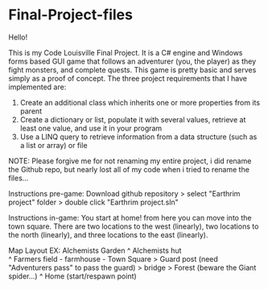 # Final-Project-files
 Hello!
 
 This is my Code Louisville Final Project. It is a C# engine and Windows forms based GUI game that follows an adventurer (you, the player) as they fight monsters, and complete quests. This game is pretty basic and serves simply as a proof of concept. The three project requirements that I have implemented are:
 
 1. Create an additional class which inherits one or more properties from its parent
 2. Create a dictionary or list, populate it with several values, retrieve at least one value, and use it in your program
 3. Use a LINQ query to retrieve information from a data structure (such as a list or array) or file

NOTE: Please forgive me for not renaming my entire project, i did rename the Github repo, but nearly lost all of my code when i tried to rename the files...
 
 
 Instructions pre-game:
 Download github repository > select "Earthrim project" folder > double click "Earthrim project.sln"
 
 Instructions in-game:
 You start at home! from here you can move into the town square. There are two locations to the west (linearly), two locations to the north (linearly), and three locations to the east (linearly).

Map Layout EX:
                          Alchemists Garden
                                ^
                          Alchemists hut    
                                ^
Farmers field - farmhouse - Town Square > Guard post (need "Adventurers pass" to pass the guard) > bridge > Forest (beware the Giant spider...)
                                ^
                             Home (start/respawn point)
